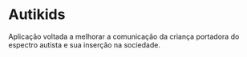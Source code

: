 # Autikids
Aplicação voltada a melhorar a comunicação da criança portadora do espectro autista e sua inserção na sociedade.
